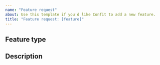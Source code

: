 ```yaml
---
name: "Feature request"
about: Use this template if you'd like Confit to add a new feature.
title: "Feature request: [feature]"
---
```


## Feature type

<!-- Type of feature: new pipeline, utility, etc -->

## Description

<!-- Add a clear description of what you'd like Confit to handle. -->
